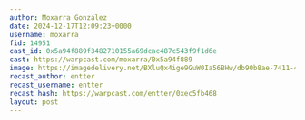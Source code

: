 ```yaml
---
author: Moxarra González
date: 2024-12-17T12:09:23+0000
username: moxarra
fid: 14951
cast_id: 0x5a94f889f3482710155a69dcac487c543f9f1d6e
cast: https://warpcast.com/moxarra/0x5a94f889
image: https://imagedelivery.net/BXluQx4ige9GuW0Ia56BHw/db90b8ae-7411-4e34-e372-c155ba2b1c00/original
recast_author: entter
recast_username: entter
recast_hash: https://warpcast.com/entter/0xec5fb468
layout: post
---
```

  

<img src='https://imagedelivery.net/BXluQx4ige9GuW0Ia56BHw/db90b8ae-7411-4e34-e372-c155ba2b1c00/original' alt='' referrerpolicy='no-referrer'/>